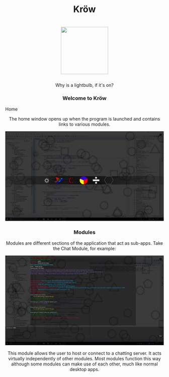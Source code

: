 <h1 align="center">Kröw</h1>
<h1 align="center"><img width="150px" height="150px" src="https://avatars0.githubusercontent.com/u/23391923?v=3&s=460"></img></h1>
<p align="center">Why is a lightbulb, if it's on?</p>
<h3 align="center">Welcome to Kröw</h3>

<p align="center>Kröw is a Java based desktop application made to exist. Kröw is split into _modules_, (more on that below...), and is mainly meant as a display/personal app.</p>

<h3 align="center">Home</h3>
<p align="center">The home window opens up when the program is launched and contains links to various modules.</p>

<p align="center"><img src="/.screenshots/v0.8.1-beta/Home.PNG"></img></p>

<h3 align="center" id="Modules">Modules</h3>

<p align="center">Modules are different sections of the application that act as sub-apps. Take the Chat Module, for example:</p>
<p align="center"><img src="/.screenshots/v0.8.1-beta/ChatRoom.PNG"></img></p>
<p align="center">This module allows the user to host or connect to a chatting server. It acts virtually independently of other modules. Most modules function this way although some modules can make use of each other, much like normal desktop apps.

